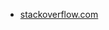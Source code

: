 * [stackoverflow.com](https://stackoverflow.com/questions/19549580/insert-line-break-in-tweet-from-url)
